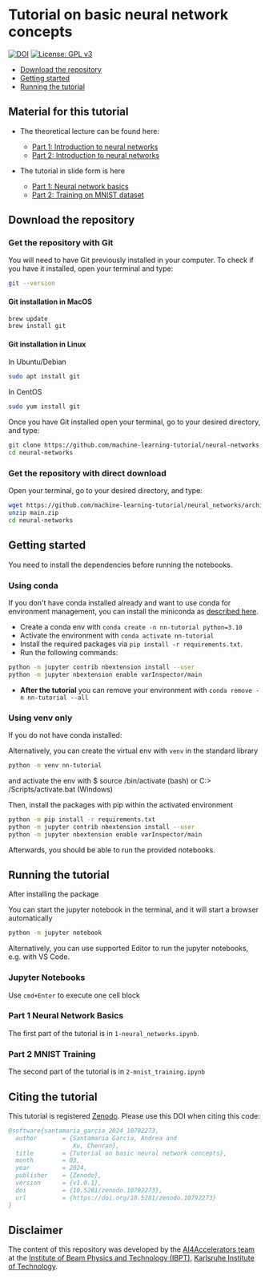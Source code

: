 # Tutorial on basic neural network concepts

[![DOI](https://zenodo.org/badge/759758400.svg)](https://zenodo.org/doi/10.5281/zenodo.10792272)
[![License: GPL v3](https://img.shields.io/badge/License-GPLv3-blue.svg)](https://www.gnu.org/licenses/gpl-3.0)

- [Download the repository](#download-the-repository)
- [Getting started](#getting-started)
- [Running the tutorial](#running-the-tutorial)

## Material for this tutorial

- The theoretical lecture can be found here:
  - [Part 1: Introduction to neural networks](https://github.com/machine-learning-tutorial/neural-networks/blob/main/slides/nns-part1.pdf)
  - [Part 2: Introduction to neural networks](https://github.com/machine-learning-tutorial/neural-networks/blob/main/slides/nns-part2.pdf)

- The tutorial in slide form is here
  - [Part 1: Neural network basics](https://machine-learning-tutorial.github.io/neural-networks/1-neural-networks.html#/)
  - [Part 2: Training on MNIST dataset](https://machine-learning-tutorial.github.io/neural-networks/2-mnist-training.html#/)

## Download the repository

### Get the repository with Git

You will need to have Git previously installed in your computer.
To check if you have it installed, open your terminal and type:

``` bash
git --version
```

#### Git installation in MacOS

``` bash
brew update
brew install git
```

#### Git installation in Linux

In Ubuntu/Debian

``` bash
sudo apt install git
```

In CentOS

``` bash
sudo yum install git
```

Once you have Git installed open your terminal, go to your desired directory, and type:

``` bash
git clone https://github.com/machine-learning-tutorial/neural-networks
cd neural-networks
```

### Get the repository with direct download

Open your terminal, go to your desired directory, and type:

``` bash
wget https://github.com/machine-learning-tutorial/neural_networks/archive/refs/heads/main.zip
unzip main.zip
cd neural-networks
```

## Getting started

You need to install the dependencies before running the notebooks.

### Using conda

If you don't have conda installed already and want to use conda for environment management, you can install the miniconda as [described here](https://docs.conda.io/projects/miniconda/en/latest/miniconda-install.html).

- Create a conda env with `conda create -n nn-tutorial python=3.10`
- Activate the environment with `conda activate nn-tutorial`
- Install the required packages via `pip install -r requirements.txt`.
- Run the following commands:

```bash
python -m jupyter contrib nbextension install --user
python -m jupyter nbextension enable varInspector/main
```

- **After the tutorial** you can remove your environment with `conda remove -n nn-tutorial --all`

### Using venv only

If you do not have conda installed:

Alternatively, you can create the virtual env with `venv` in the standard library

```bash
python -m venv nn-tutorial
```

and activate the env with $ source <venv>/bin/activate (bash) or C:> <venv>/Scripts/activate.bat (Windows)

Then, install the packages with pip within the activated environment

```bash
python -m pip install -r requirements.txt
python -m jupyter contrib nbextension install --user
python -m jupyter nbextension enable varInspector/main
```

Afterwards, you should be able to run the provided notebooks.

## Running the tutorial

After installing the package

You can start the jupyter notebook in the terminal, and it will start a browser automatically

```bash
python -m jupyter notebook
```

Alternatively, you can use supported Editor to run the jupyter notebooks, e.g. with VS Code.

### Jupyter Notebooks

Use `cmd+Enter` to execute one cell block

### Part 1 Neural Network Basics

The first part of the tutorial is in `1-neural_networks.ipynb`.

### Part 2 MNIST Training

The second part of the tutorial is in `2-mnist_training.ipynb`

## Citing the tutorial

This tutorial is registered [Zenodo](https://zenodo.org/).
Please use this DOI when citing this code:

```bibtex
@software{santamaria_garcia_2024_10792273,
  author       = {Santamaria Garcia, Andrea and
                  Xu, Chenran},
  title        = {Tutorial on basic neural network concepts},
  month        = 03,
  year         = 2024,
  publisher    = {Zenodo},
  version      = {v1.0.1},
  doi          = {10.5281/zenodo.10792273},
  url          = {https://doi.org/10.5281/zenodo.10792273}
}
```

## Disclaimer

The content of this repository was developed by the [AI4Accelerators team](https://www.ibpt.kit.edu/AI4Accelerators.php) at the [Institute of Beam Physics and Technology (IBPT)](https://www.ibpt.kit.edu/), [Karlsruhe Institute of Technology](https://www.kit.edu/english/).
